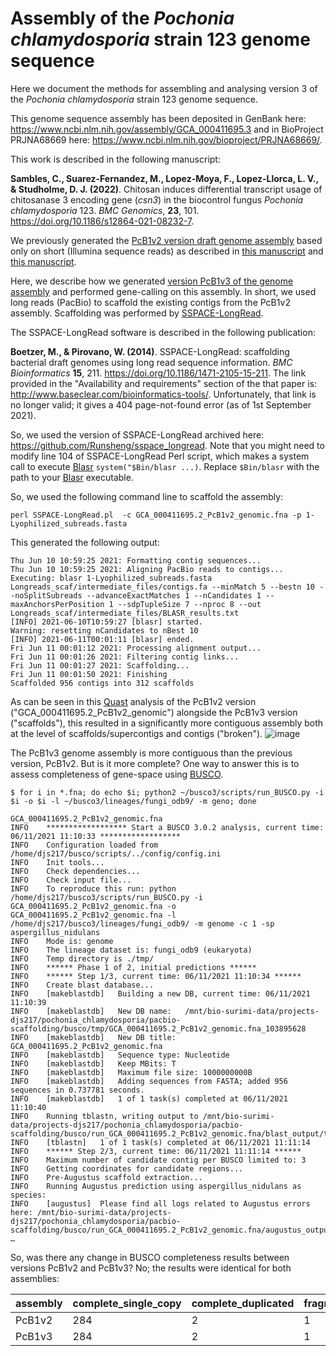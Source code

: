 # Assembly of the *Pochonia chlamydosporia* strain 123 genome sequence

Here we document the methods for assembling and analysing version 3 of the *Pochonia chlamydosporia* strain 123 genome sequence.

This genome sequence assembly has been deposited in GenBank here: https://www.ncbi.nlm.nih.gov/assembly/GCA_000411695.3 and in BioProject PRJNA68669 here: https://www.ncbi.nlm.nih.gov/bioproject/PRJNA68669/.

This work is described in the following manuscript:

**Sambles, C., Suarez-Fernandez, M., Lopez-Moya, F., Lopez-Llorca, L. V., & Studholme, D. J. (2022)**. Chitosan induces differential transcript usage of chitosanase 3 encoding gene (_csn3_) in the biocontrol fungus _Pochonia chlamydosporia_ 123. _BMC Genomics_, **23**, 101. https://doi.org/10.1186/s12864-021-08232-7.

We previously generated the [PcB1v2 version draft genome assembly](https://www.ncbi.nlm.nih.gov/assembly/GCA_000411695.2) based only 
on short (Illumina sequence reads) as described in [this manuscript](10.1016/j.fgb.2014.02.002) and [this manuscript](https://doi.org/10.1111/1462-2920.15408).

Here, we describe how we generated [version PcB1v3 of the genome assembly](https://www.ncbi.nlm.nih.gov/assembly/GCA_000411695.3) and performed gene-calling on this assembly. In short, we used long reads (PacBio) to scaffold the existing contigs from the PcB1v2 assembly.
Scaffolding was performed by [SSPACE-LongRead](https://doi.org/10.1186/1471-2105-15-211). 

The SSPACE-LongRead software is described in the following publication:

**Boetzer, M., & Pirovano, W. (2014)**. SSPACE-LongRead: scaffolding bacterial draft genomes using long read sequence information. *BMC Bioinformatics* **15**, 211. https://doi.org/10.1186/1471-2105-15-211. 
The link provided in the "Availability and requirements" section of the that paper is: http://www.baseclear.com/bioinformatics-tools/.
Unfortunately, that link is no longer valid; it gives a 404 page-not-found error (as of 1st September 2021).

So, we used the version of SSPACE-LongRead archived here: https://github.com/Runsheng/sspace_longread.
Note that you might need to modify line 104 of SSPACE-LongRead Perl script, which makes a system call to execute [Blasr](https://doi.org/10.1186/1471-2105-13-238) ```system("$Bin/blasr ...)```. 
Replace ```$Bin/blasr``` with the path to your [Blasr](https://doi.org/10.1186/1471-2105-13-238) executable.

So, we used the following command line to scaffold the assembly:

```
perl SSPACE-LongRead.pl  -c GCA_000411695.2_PcB1v2_genomic.fna -p 1-Lyophilized_subreads.fasta
```
This generated the following output:
```
Thu Jun 10 10:59:25 2021: Formatting contig sequences...
Thu Jun 10 10:59:25 2021: Aligning PacBio reads to contigs...
Executing: blasr 1-Lyophilized_subreads.fasta Longreads_scaf/intermediate_files/contigs.fa --minMatch 5 --bestn 10 --noSplitSubreads --advanceExactMatches 1 --nCandidates 1 --maxAnchorsPerPosition 1 --sdpTupleSize 7 --nproc 8 --out Longreads_scaf/intermediate_files/BLASR_results.txt
[INFO] 2021-06-10T10:59:27 [blasr] started.
Warning: resetting nCandidates to nBest 10
[INFO] 2021-06-11T00:01:11 [blasr] ended.
Fri Jun 11 00:01:12 2021: Processing alignment output...
Fri Jun 11 00:01:26 2021: Filtering contig links...
Fri Jun 11 00:01:27 2021: Scaffolding...
Fri Jun 11 00:01:50 2021: Finishing
Scaffolded 956 contigs into 312 scaffolds
```

As can be seen in this [Quast](https://doi.org/10.1093/bioinformatics/btt086) analysis of the PcB1v2 version ("GCA_000411695.2_PcB1v2_genomic") 
alongside the PcB1v3 version ("scaffolds"),
this resulted in a significantly more contiguous assembly both at the level of scaffolds/supercontigs and contigs ("broken").
![image](https://user-images.githubusercontent.com/3057078/131744710-e25b4ae3-f2ff-45fd-bd2d-b55891d2ecf5.png)

The PcB1v3 genome assembly is more contiguous than the previous version, PcB1v2. But is it more complete? One way to answer this is to assess
completeness of gene-space using [BUSCO](https://doi.org/10.1093/molbev/msab199).

```
$ for i in *.fna; do echo $i; python2 ~/busco3/scripts/run_BUSCO.py -i $i -o $i -l ~/busco3/lineages/fungi_odb9/ -m geno; done

GCA_000411695.2_PcB1v2_genomic.fna
INFO	****************** Start a BUSCO 3.0.2 analysis, current time: 06/11/2021 11:10:33 ******************
INFO	Configuration loaded from /home/djs217/busco/scripts/../config/config.ini
INFO	Init tools...
INFO	Check dependencies...
INFO	Check input file...
INFO	To reproduce this run: python /home/djs217/busco3/scripts/run_BUSCO.py -i GCA_000411695.2_PcB1v2_genomic.fna -o GCA_000411695.2_PcB1v2_genomic.fna -l /home/djs217/busco3/lineages/fungi_odb9/ -m genome -c 1 -sp aspergillus_nidulans
INFO	Mode is: genome
INFO	The lineage dataset is: fungi_odb9 (eukaryota)
INFO	Temp directory is ./tmp/
INFO	****** Phase 1 of 2, initial predictions ******
INFO	****** Step 1/3, current time: 06/11/2021 11:10:34 ******
INFO	Create blast database...
INFO	[makeblastdb]	Building a new DB, current time: 06/11/2021 11:10:39
INFO	[makeblastdb]	New DB name:   /mnt/bio-surimi-data/projects-djs217/pochonia_chlamydosporia/pacbio-scaffolding/busco/tmp/GCA_000411695.2_PcB1v2_genomic.fna_103895628
INFO	[makeblastdb]	New DB title:  GCA_000411695.2_PcB1v2_genomic.fna
INFO	[makeblastdb]	Sequence type: Nucleotide
INFO	[makeblastdb]	Keep MBits: T
INFO	[makeblastdb]	Maximum file size: 1000000000B
INFO	[makeblastdb]	Adding sequences from FASTA; added 956 sequences in 0.737781 seconds.
INFO	[makeblastdb]	1 of 1 task(s) completed at 06/11/2021 11:10:40
INFO	Running tblastn, writing output to /mnt/bio-surimi-data/projects-djs217/pochonia_chlamydosporia/pacbio-scaffolding/busco/run_GCA_000411695.2_PcB1v2_genomic.fna/blast_output/tblastn_GCA_000411695.2_PcB1v2_genomic.fna.tsv...
INFO	[tblastn]	1 of 1 task(s) completed at 06/11/2021 11:11:14
INFO	****** Step 2/3, current time: 06/11/2021 11:11:14 ******
INFO	Maximum number of candidate contig per BUSCO limited to: 3
INFO	Getting coordinates for candidate regions...
INFO	Pre-Augustus scaffold extraction...
INFO	Running Augustus prediction using aspergillus_nidulans as species:
INFO	[augustus]	Please find all logs related to Augustus errors here: /mnt/bio-surimi-data/projects-djs217/pochonia_chlamydosporia/pacbio-scaffolding/busco/run_GCA_000411695.2_PcB1v2_genomic.fna/augustus_output/augustus.log
…
```

So, was there any change in BUSCO completeness results between versions PcB1v2 and PcB1v3? No; the results were identical for both assemblies:

assembly | complete_single_copy	| complete_duplicated |	fragmented	| missing |	total
-------  | -------------------  | ------------------- | ----------  | ------- | -----
PcB1v2	 | 284                  |	2                   |           1 | 	3     |	290
PcB1v3   |	284                 |	2                   |           1 | 	3     |	290
























